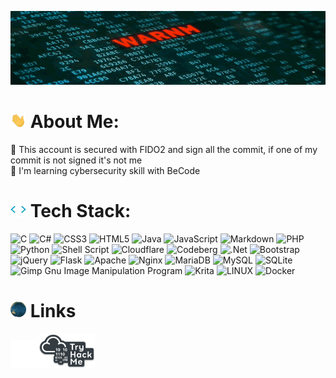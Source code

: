 <p style="text-align: center;"><img src="./pics/hack.gif"></p>

# <img src="./pics/223.gif" width="25"> About Me:
 🚀 This account is secured with FIDO2 and sign all the commit, if one of my commit is not signed it's not me<br>
 🌱 I'm learning cybersecurity skill with BeCode<br>

# <img src="./pics/1.gif" width="25"> Tech Stack:
![C](https://img.shields.io/badge/c-%2300599C.svg?style=flat&logo=c&logoColor=white) ![C#](https://img.shields.io/badge/c%23-%23239120.svg?style=flat&logo=c-sharp&logoColor=white) ![CSS3](https://img.shields.io/badge/css3-%231572B6.svg?style=flat&logo=css3&logoColor=white) ![HTML5](https://img.shields.io/badge/html5-%23E34F26.svg?style=flat&logo=html5&logoColor=white) ![Java](https://img.shields.io/badge/java-%23ED8B00.svg?style=flat&logo=java&logoColor=white) ![JavaScript](https://img.shields.io/badge/javascript-%23323330.svg?style=flat&logo=javascript&logoColor=%23F7DF1E) ![Markdown](https://img.shields.io/badge/markdown-%23000000.svg?style=flat&logo=markdown&logoColor=white) ![PHP](https://img.shields.io/badge/php-%23777BB4.svg?style=flat&logo=php&logoColor=white) ![Python](https://img.shields.io/badge/python-3670A0?style=flat&logo=python&logoColor=ffdd54) ![Shell Script](https://img.shields.io/badge/shell_script-%23121011.svg?style=flat&logo=gnu-bash&logoColor=white) ![Cloudflare](https://img.shields.io/badge/Cloudflare-F38020?style=flat&logo=Cloudflare&logoColor=white) ![Codeberg](https://img.shields.io/badge/Codeberg-2185D0?style=flat&logo=Codeberg&logoColor=white) ![.Net](https://img.shields.io/badge/.NET-5C2D91?style=flat&logo=.net&logoColor=white) ![Bootstrap](https://img.shields.io/badge/bootstrap-%23563D7C.svg?style=flat&logo=bootstrap&logoColor=white) ![jQuery](https://img.shields.io/badge/jquery-%230769AD.svg?style=flat&logo=jquery&logoColor=white) ![Flask](https://img.shields.io/badge/flask-%23000.svg?style=flat&logo=flask&logoColor=white) ![Apache](https://img.shields.io/badge/apache-%23D42029.svg?style=flat&logo=apache&logoColor=white) ![Nginx](https://img.shields.io/badge/nginx-%23009639.svg?style=flat&logo=nginx&logoColor=white) ![MariaDB](https://img.shields.io/badge/MariaDB-003545?style=flat&logo=mariadb&logoColor=white) ![MySQL](https://img.shields.io/badge/mysql-%2300f.svg?style=flat&logo=mysql&logoColor=white) ![SQLite](https://img.shields.io/badge/sqlite-%2307405e.svg?style=flat&logo=sqlite&logoColor=white) ![Gimp Gnu Image Manipulation Program](https://img.shields.io/badge/Gimp-657D8B?style=flat&logo=gimp&logoColor=FFFFFF) ![Krita](https://img.shields.io/badge/Krita-203759?style=flat&logo=krita&logoColor=EEF37B) ![LINUX](https://img.shields.io/badge/Linux-FCC624?style=flat&logo=linux&logoColor=black) ![Docker](https://img.shields.io/badge/docker-%230db7ed.svg?style=flat&logo=docker&logoColor=white)

# <img src="./pics/3IsN.gif" height="25"> Links

<a href="https://codeberg.org/birdinfire" target="_blank" rel="noopener"><img src="./pics/codeberg.svg" height="45"></a><a href="https://tryhackme.com/p/birdinfire" target="_blank" rel="noopener"><img src="./pics/thm2.png" height="55"></a>
<br>
